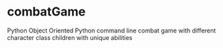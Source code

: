 # combatGame
Python Object Oriented Python command line combat game with different character class children with unique abilities
